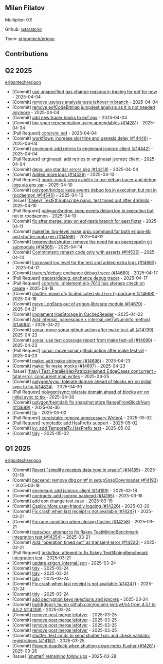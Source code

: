 
## Milen Filatov
Multiplier: 0.5

Github: [@taratorio](https://github.com/taratorio)

Team: [erigontech/erigon](https://github.com/erigontech/erigon/pulls?q=author%3Ataratorio)

## Contributions

## Q2 2025


[erigontech/erigon](https://github.com/erigontech/erigon)
* [Commit] [use unspecified gas change reasons in tracing for eof for now](https://github.com/erigontech/erigon/commit/56be3f992c42c752eb07433bee0b4708788cdb00) - 2025-04-04
* [Commit] [remove useless analysis tests leftover in branch](https://github.com/erigontech/erigon/commit/754d695133183c797da3a2c27236ad4db70a080a) - 2025-04-04
* [Commit] [remove eofCodeBitmap jumpdest analysis as it is not needed anymore](https://github.com/erigontech/erigon/commit/c2df63d6f1b9ba7832fb64f38763979ab4f597a6) - 2025-04-04
* [Commit] [add new tracer hooks to eof ops](https://github.com/erigontech/erigon/commit/ad5ef37824e029397638744bce414372b3f8a3a6) - 2025-04-04
* [Commit] [bor span representation using appendables (#14281)](https://github.com/erigontech/erigon/commit/b61d0d649b364c4a7a168bcc018e950cf4b41600) - 2025-04-04
* [Pull Request] [core/vm: eof](https://github.com/erigontech/erigon/pull/14448) - 2025-04-04
* [Commit] [workflows: increase slot time and genesis delay (#14446)](https://github.com/erigontech/erigon/commit/53b92557b20e9ec9ebc293884703a512f2ff1913) - 2025-04-04
* [Commit] [engineapi: add retries to engineapi jsonrpc client (#14442)](https://github.com/erigontech/erigon/commit/4e0e1f2a077e1db9a8987c0edb0a15e6691043cc) - 2025-04-04
* [Pull Request] [engineapi: add retries to engineapi jsonrpc client](https://github.com/erigontech/erigon/pull/14442) - 2025-04-04
* [Commit] [deps: use standar errors pkg (#14418)](https://github.com/erigontech/erigon/commit/ead8aae332a12728b7ebb89e65cc63497b49ed8e) - 2025-04-04
* [Commit] [Added more logs (#14529)](https://github.com/erigontech/erigon/commit/806bd64c6814f9a08ced82e2816a39a88fc85e73) - 2025-04-10
* [Pull Request] [mock: mock sentry ability to use debug tracer and debug logs via env var](https://github.com/erigontech/erigon/pull/14548) - 2025-04-10
* [Commit] [polygon/bridge: keep events debug log in execution but not in rpcdaemon (#14540)](https://github.com/erigontech/erigon/commit/6c97d9174a7f9b3414e3208a20ccfcbc08aae116) - 2025-04-10
* [Issue] [[flakey] TestEthSubscribe panic: test timed out after 4h0m0s](https://github.com/erigontech/erigon/issues/14546) - 2025-04-10
* [Pull Request] [polygon/bridge: keep events debug log in execution but not in rpcdaemon](https://github.com/erigontech/erigon/pull/14540) - 2025-04-10
* [Commit] [fix after merge: stay on eof-tests branch for eest fixter](https://github.com/erigontech/erigon/commit/3bb361ebd996c7dc86caa37417b51f6735261d7e) - 2025-04-11
* [Commit] [makefile: top-level make grpc command for both erigon-lib and shutter proto gen (#14566)](https://github.com/erigontech/erigon/commit/2e6219250c19dfa7fbb1811b09393ac7f166aa62) - 2025-04-12
* [Commit] [txnprovider/shutter: remove the need for an openzepplin git submodule (#14565)](https://github.com/erigontech/erigon/commit/6d7b980e87d90609a40ba40fdc36fa67f4431417) - 2025-04-14
* [Commit] [Commitment: rehash code only with asserts (#14536)](https://github.com/erigontech/erigon/commit/94dd521eb41d9b2fdcc6951245a5157daa7ffe5e) - 2025-04-14
* [Commit] [Increased log level for the test and added extra logs (#14663)](https://github.com/erigontech/erigon/commit/6aec592d0ac35db4ba150bedef9e69486d10f267) - 2025-04-17
* [Commit] [tracers/debug: enchance debug tracer (#14660)](https://github.com/erigontech/erigon/commit/7612f95150f96ea2bbff8da69cbe63002c9e55e9) - 2025-04-17
* [Pull Request] [tracers/debug: enchance debug tracer](https://github.com/erigontech/erigon/pull/14660) - 2025-04-17
* [Pull Request] [core/vm: implement eip-7610 has storage check on create](https://github.com/erigontech/erigon/pull/14672) - 2025-04-18
* [Commit] [shutter: move cfg to dedicated `shuttercfg` package (#14668)](https://github.com/erigontech/erigon/commit/2b3d2fb5813c6e8c533dfac4f881e93b03bdce8d) - 2025-04-18
* [Commit] [move LogStats out of erigon-lib/state module (#14670)](https://github.com/erigontech/erigon/commit/02d3a8d654104c0116a99e7a2b6360a70cfceaac) - 2025-04-21
* [Commit] [implement HasStorage in CachedReader](https://github.com/erigontech/erigon/commit/1cf7ff14581072f55ad4ce469f1817e9269b2f5d) - 2025-04-22
* [Commit] [Add internal_ namespace + internal_getTxNumInfo method (#14684)](https://github.com/erigontech/erigon/commit/bb9df5969285d849df4868bd065d677a0f3cd1a5) - 2025-04-22
* [Commit] [sonar: move sonar github action after make test-all (#14709)](https://github.com/erigontech/erigon/commit/6157f6997595c80b34188990dce6ecd67dad2754) - 2025-04-23
* [Commit] [sonar: use test coverage report from make test-all (#14699)](https://github.com/erigontech/erigon/commit/68c77eaa33e41659fd71e6239b4172475b7f6aa5) - 2025-04-23
* [Pull Request] [sonar: move sonar github action after make test-all](https://github.com/erigontech/erigon/pull/14709) - 2025-04-23
* [Commit] [make: add make stringer (#14698)](https://github.com/erigontech/erigon/commit/1162dd5922b37e0457a646d39faede94e0e2e342) - 2025-04-23
* [Commit] [make: fix make mocks (#14697)](https://github.com/erigontech/erigon/commit/d81babcb0ca19e17af2c15b43fd8c0efc84cab15) - 2025-04-23
* [Issue] [[flaky] Test_ParallelHexPatriciaHashed_EdgeCases concurrent - fatal error: concurrent map writes](https://github.com/erigontech/erigon/issues/14752) - 2025-04-25
* [Commit] [polygon/sync: tolerate domain ahead of blocks err on initial sync to tip  (#14824)](https://github.com/erigontech/erigon/commit/ab2dc7890c27e5f72dce828097d8b46748465885) - 2025-04-30
* [Pull Request] [polygon/sync: tolerate domain ahead of blocks err on initial sync to tip ](https://github.com/erigontech/erigon/pull/14824) - 2025-04-30
* [Commit] [polygon/heimdall: fix snapshot store RangeFromBlockNum (#13689)](https://github.com/erigontech/erigon/commit/b862803fac6be5084e02863335c89f44d47084aa) - 2025-04-30
* [Commit] [fix](https://github.com/erigontech/erigon/commit/e8032a17f386b8c85a132687f874d2128dafd1b3) - 2025-05-02
* [Pull Request] [core/state: remove unnecessary Writer4](https://github.com/erigontech/erigon/pull/14853) - 2025-05-02
* [Pull Request] [remotedb: add HasPrefix support](https://github.com/erigontech/erigon/pull/14845) - 2025-05-02
* [Commit] [kv: add TemporalTx.HasPrefix test](https://github.com/erigontech/erigon/commit/755216105917995a0e99a0d20643e9b986bdedee) - 2025-05-02
* [Commit] [tidy](https://github.com/erigontech/erigon/commit/b969ba6885be663977136221a200d77a46fab13f) - 2025-05-02
## Q1 2025

[erigontech/erigon](https://github.com/erigontech/erigon)
* [Commit] [Revert "simplify receipts data type in oracle" (#14185)](https://github.com/erigontech/erigon/commit/e2544783780f47ca2bc0dd753cf1f97354ea7bf5) - 2025-03-18
* [Commit] [backend: remove dbg printf in setupSnapDownloader (#14193)](https://github.com/erigontech/erigon/commit/cc9963afe0a1adfd1992a41407ce9270e2704702) - 2025-03-18
* [Commit] [engineapi: add jsonrpc client (#14199)](https://github.com/erigontech/erigon/commit/602c06c18f706c3f82e906a9785b0133a9570336) - 2025-03-18
* [Commit] [contracts: add jsonrpc backend (#14195)](https://github.com/erigontech/erigon/commit/1c95d510f591b8b9ff30c81cd6ae431cc4afc7ad) - 2025-03-18
* [Commit] [add eon change test case](https://github.com/erigontech/erigon/commit/fe1cbea7457605edd86e884ee601cb4126234c33) - 2025-03-19
* [Commit] [Caplin: More user-friendly logging (#14226)](https://github.com/erigontech/erigon/commit/8b9b9f34900ff5d4b463527a7f16680ae3265dc5) - 2025-03-20
* [Commit] [Fix crash when last receipt is not available (#14247)](https://github.com/erigontech/erigon/commit/09bba77c9b5f1533788e652eb62a91442f22942d) - 2025-03-21
* [Commit] [Fix race condition when closing flusher (#14258)](https://github.com/erigontech/erigon/commit/cc802524c4b9162234dc5f8f68d8d1e8e74e1cc7) - 2025-03-21
* [Commit] [tests/bor: attempt to fix flakey TestMiningBenchmark integration test (#14254)](https://github.com/erigontech/erigon/commit/da151baf6097cd09ccd37596fed8b5273c67fa38) - 2025-03-21
* [Commit] [Add "operation timed out" as transient error (#14220)](https://github.com/erigontech/erigon/commit/cf26915debcc952606b25982899abce2662134d1) - 2025-03-21
* [Pull Request] [tests/bor: attempt to fix flakey TestMiningBenchmark integration test](https://github.com/erigontech/erigon/pull/14254) - 2025-03-21
* [Commit] [update erigon_internal.json](https://github.com/erigontech/erigon/commit/e32c13f1254acfe0d29c733cba7d08e3cd012fcd) - 2025-03-24
* [Commit] [tidy](https://github.com/erigontech/erigon/commit/da48b50c5bad7ce38868e6877dfbf4e4bd8685dd) - 2025-03-24
* [Commit] [tidy](https://github.com/erigontech/erigon/commit/bd03950d949f1319efda8032b1105b32917ea6ba) - 2025-03-24
* [Commit] [tidy](https://github.com/erigontech/erigon/commit/568d5c15106b529ba56c745c18bf79793e5a18e7) - 2025-03-24
* [Commit] [Fix crash when last receipt is not available (#14247)](https://github.com/erigontech/erigon/commit/09bba77c9b5f1533788e652eb62a91442f22942d) - 2025-03-24
* [Commit] [tidy](https://github.com/erigontech/erigon/commit/bdde1032908984b7f62132e8fcda99f88f11e3e3) - 2025-03-24
* [Commit] [add decryption keys rejections and ignores](https://github.com/erigontech/erigon/commit/961e447dab338b8fa52228b62b3a6769cd83e776) - 2025-03-24
* [Commit] [build(deps): bump github.com/golang-jwt/jwt/v4 from 4.5.1 to 4.5.2 (#14259)](https://github.com/erigontech/erigon/commit/9b9040431632fb2e67b76cc55e7b5330b0368d06) - 2025-03-24
* [Commit] [remove post merge lefotver](https://github.com/erigontech/erigon/commit/4f4a690096fb4cf2cfaf2dbce7e392bf3cc98b27) - 2025-03-25
* [Commit] [remove post merge lefotver](https://github.com/erigontech/erigon/commit/07ac74c4a463a6d4f13302ad319b791f57a64853) - 2025-03-25
* [Commit] [remove post merge lefotver](https://github.com/erigontech/erigon/commit/266ff100d26ca9389d99f3ee089e7b1eea66ecc4) - 2025-03-25
* [Commit] [remove post merge lefotver](https://github.com/erigontech/erigon/commit/746627d787e4c39233d0e25396b66c89bda702d6) - 2025-03-25
* [Commit] [shutter: test cmds to send shutter txns and check validator registrations (#14187)](https://github.com/erigontech/erigon/commit/a8f1cad7e439aa28e9cd0bc719f44e350bea095f) - 2025-03-25
* [Commit] [Prevent deadlock when shutting down mdbx flusher (#14261)](https://github.com/erigontech/erigon/commit/9e8ecf229f4958ed0ad05adad648a456609cae36) - 2025-03-26
* [Issue] [[shutter] remaining follow ups](https://github.com/erigontech/erigon/issues/14342) - 2025-03-28

